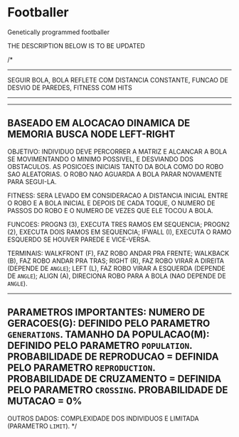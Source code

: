 # Footballer
Genetically programmed footballer

THE DESCRIPTION BELOW IS TO BE UPDATED

/*
 ******************************************************************************************************
 SEGUIR BOLA, BOLA REFLETE COM DISTANCIA CONSTANTE, FUNCAO DE DESVIO DE PAREDES, FITNESS COM HITS
 ******************************************************************************************************

 -------------------------------------------------------------
 BASEADO EM ALOCACAO DINAMICA DE MEMORIA BUSCA NODE LEFT-RIGHT
 -------------------------------------------------------------

  OBJETIVO:
	INDIVIDUO DEVE PERCORRER A MATRIZ E ALCANCAR A BOLA SE MOVIMENTANDO O MINIMO POSSIVEL, E DESVIANDO
	DOS OBSTACULOS.
	AS POSICOES INICIAIS TANTO DA BOLA COMO DO ROBO SAO ALEATORIAS. O ROBO NAO AGUARDA A BOLA PARAR
	NOVAMENTE PARA SEGUI-LA.

  FITNESS:
	SERA LEVADO EM CONSIDERACAO A DISTANCIA INICIAL ENTRE O ROBO E A BOLA INICIAL E DEPOIS DE CADA TOQUE,
	O NUMERO DE PASSOS DO ROBO E O NUMERO DE VEZES QUE ELE TOCOU A BOLA.

  FUNCOES:
	PROGN3  (3), EXECUTA TRES RAMOS EM SEQUENCIA;
	PROGN2  (2), EXECUTA DOIS RAMOS EM SEQUENCIA;
	IFWALL  (I), EXECUTA O RAMO ESQUERDO SE HOUVER PAREDE E VICE-VERSA.

  TERMINAIS:
	WALKFRONT (F), FAZ ROBO ANDAR PRA FRENTE;
	WALKBACK  (B), FAZ ROBO ANDAR PRA TRAS;
	RIGHT     (R), FAZ ROBO VIRAR A DIREITA (DEPENDE DE `ANGLE`);
	LEFT      (L), FAZ ROBO VIRAR A ESQUERDA (DEPENDE DE `ANGLE`);
	ALIGN     (A), DIRECIONA ROBO PARA A BOLA (NAO DEPENDE DE `ANGLE`).

  ----------------------------------------------------------
  PARAMETROS IMPORTANTES:
	NUMERO DE GERACOES(G): DEFINIDO PELO PARAMETRO `GENERATIONS`.
	TAMANHO DA POPULACAO(M): DEFINIDO PELO PARAMETRO `POPULATION`.
	PROBABILIDADE DE REPRODUCAO = DEFINIDA PELO PARAMETRO `REPRODUCTION`.
	PROBABILIDADE DE CRUZAMENTO = DEFINIDA PELO PARAMETRO `CROSSING`.
	PROBABILIDADE DE MUTACAO    =  0%
  ----------------------------------------------------------

  OUTROS DADOS:
	COMPLEXIDADE DOS INDIVIDUOS E LIMITADA (PARAMETRO `LIMIT`).
*/
